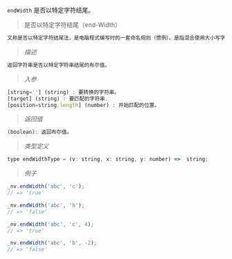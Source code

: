 `endWidth` 是否以特定字符结尾。

> 是否以特定字符结尾（end-Width）

```javascript
又称是否以特定字符结尾法，是电脑程式编写时的一套命名规则（惯例）。是指混合使用大小写字母来构成变量和函数的名字。
```
> *描述*

```javascript
返回字符串是否以特定字符串结尾的布尔值。
```

> *入参*

```javascript
[string=''] (string) : 要转换的字符串。
[target] (string) : 要匹配的字符串.
[position=string.length] (number) : 开始匹配的位置。
```

> *返回值*

```javascript
(boolean): 返回布尔值。
```

> *类型定义*

```javascript
type endWidthType = (v: string, x: string, y: number) =>  string;
```

> *例子*

```javascript
_nv.endWidth('abc', 'c');
// => 'true'
```

```javascript
_nv.endWidth('abc', 'b');
// => 'false'
```

```javascript
_nv.endWidth('abc', 'c', 4);
// => 'true'
```

```javascript
_nv.endWidth('abc', 'b', -2);
// => 'false'
```

